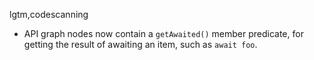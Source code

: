 lgtm,codescanning
* API graph nodes now contain a `getAwaited()` member predicate, for getting the result of awaiting an item, such as `await foo`.
